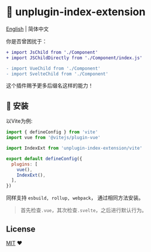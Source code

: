 # :tada: unplugin-index-extension

[English](./README.md) | 简体中文

你是否曾困扰于：

```diff
+ import JsChild from './Component'
+ import JSChildDirectly from './Component/index.js'

- import VueChild from './Component'
- import SvelteChild from './Component'
```

这个插件赐予更多后缀名这样的能力！

## :memo: 安装

以Vite为例:

```js
import { defineConfig } from 'vite'
import vue from '@vitejs/plugin-vue'

import IndexExt from 'unplugin-index-extension/vite'

export default defineConfig({
  plugins: [
    vue(),
    IndexExt(),
  ],
})
```

同样支持 `esbuild, rollup, webpack`， 通过相同方法安装。

> 首先检查`.vue`，其次检查`.svelte`，之后进行默认行为。

## License

[MIT](./LICENSE) :heart:
